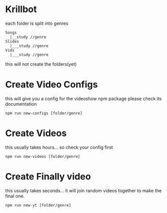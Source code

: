 # Krillbot

each folder is split into genres

```
Songs
  |__study //genre
Slides
  |___study //genre
Vids
  |___study //genre
```

this will not create the folders(yet)

# Create Video Configs
this will give you a config for the videoshow npm package please check its documentation

```
npm run new-configs [folder/genre]
```


# Create Videos
this usually takes hours... so check your config first

```
npm run new-videos [folder/genre]
```

# Create Finally video
this usually takes seconds... it will join random videos together to make the final one.
```
npm run new-yt [folder/genre]
```

